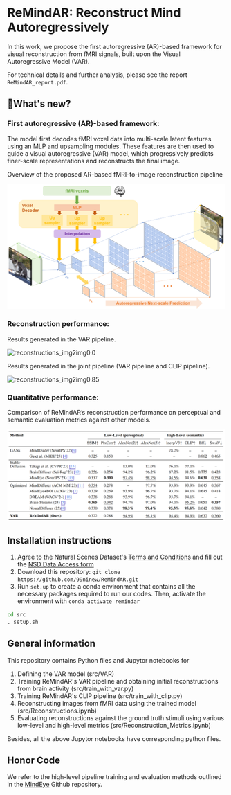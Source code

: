 # ReMindAR: Reconstruct Mind Autoregressively

In this work, we propose the first autoregressive (AR)-based framework for visual reconstruction from fMRI signals, built upon the Visual Autoregressive Model (VAR).

For technical details and further analysis, please see the report `ReMindAR_report.pdf`.

## 👣What's new? 

### First autoregressive (AR)-based framework:

The model first decodes fMRI voxel data into multi-scale latent features using an MLP and upsampling modules. These features are then used to guide a visual autoregressive (VAR) model, which progressively predicts finer-scale representations and reconstructs the final image.

Overview of the proposed AR-based fMRI-to-image reconstruction pipeline

![pipeline](pipeline.png)

### Reconstruction performance:

Results generated in the VAR pipeline.

![reconstructions_img2img0.0](reconstructions_img2img0.0.png)

Results generated in the joint pipeline (VAR pipeline and CLIP pipeline).

![reconstructions_img2img0.85](reconstructions_img2img0.85.png)

### Quantitative performance:

Comparison of ReMindAR’s reconstruction performance on perceptual and semantic evaluation metrics against other models.

![quantitative comparison](quantitative_comparison.png)

## Installation instructions

1. Agree to the Natural Scenes Dataset's [Terms and Conditions](https://cvnlab.slite.page/p/IB6BSeW_7o/Terms-and-Conditions) and fill out the [NSD Data Access form](https://forms.gle/xue2bCdM9LaFNMeb7)
2. Download this repository: `git clone https://github.com/99ninew/ReMindAR.git`
3. Run `set.up` to create a conda environment that contains all the necessary packages required  to run our codes. Then, activate the environment with `conda activate remindar`

```cmd
cd src
. setup.sh
```

## General information

This repository contains Python files and Jupytor notebooks for

1. Defining the VAR model (src/VAR)
2. Training ReMindAR's VAR pipeline and obtaining initial reconstructions from brain activity (src/train_with_var.py)
3. Training ReMindAR's CLIP pipeline (src/train_with_clip.py)
4. Reconstructing images from fMRI data using the trained model (src/Reconstructions.ipynb)
5. Evaluating reconstructions against the ground truth stimuli using various low-level and high-level metrics (src/Reconstruction_Metrics.ipynb)

Besides, all the above Jupytor notebooks have corresponding python files. 

## Honor Code


We refer to the high-level pipeline training and evaluation methods outlined in the [MindEye](https://github.com/MedARC-AI/fMRI-reconstruction-NSD) Github repository.
